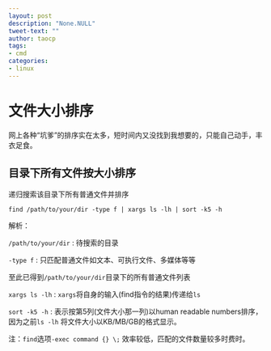 ```yaml
---
layout: post
description: "None.NULL"
tweet-text: ""
author: taocp
tags:
- cmd
categories:
- linux
---
```


文件大小排序
============
   
   网上各种“坑爹”的排序实在太多，短时间内又没找到我想要的，只能自己动手，丰衣足食。

目录下所有文件按大小排序
------------------------
递归搜索该目录下所有普通文件并排序


`find /path/to/your/dir -type f | xargs ls -lh | sort -k5 -h`

解析：

`/path/to/your/dir` : 待搜索的目录       

`-type f` : 只匹配普通文件如文本、可执行文件、多媒体等等

至此已得到`/path/to/your/dir`目录下的所有普通文件列表

`xargs ls -lh` : `xargs`将自身的输入(find指令的结果)传递给`ls`

`sort -k5 -h` : 表示按第5列(文件大小那一列)以human readable numbers排序，因为之前`ls -lh` 将文件大小以KB/MB/GB的格式显示。

注：`find`选项`-exec command {} \;` 效率较低，匹配的文件数量较多时费时。
